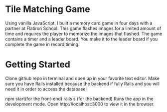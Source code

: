 # Tile Matching Game

Using vanilla JavaScript, I built a memory card game in four days with a partner at Flatiron School. This game flashes images for a limited amount of time and requires the player to memorize the images that flashed. The game contains a timer and a leader board. You make it to the leader board if you complete the game in record timing. 

# Getting Started 
Clone github repo in terminal and open up in your favorite text editor. Make sure you have Rails installed because the backend if fully Rails and you will need it in order to access the database!

npm start(for the front-end)
rails s (for the backend)
Runs the app in the development mode.
Open http://localhost:3000 to view it in the browser.





